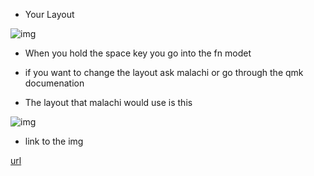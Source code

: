 - Your Layout

![img](https://github.com/banana-llarma/the-lochlan-keyboard-project/blob/main/img/lochlan's-65%25-keyboard.jpg)

- When you hold the space key you go into the fn modet

- if you want to change the layout ask malachi or go through the qmk documenation


- The layout that malachi would use is this

![img](https://github.com/banana-llarma/the-lochlan-keyboard/blob/main/img/malachi's-65%25-keyboard-layout.jpgg/malachi's-65%25-keyboard-layout.jpg)

- link to the img

[url](http://www.keyboard-layout-editor.com/#/gists/fbfb81abdc96917af2835958454056f1)


